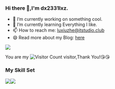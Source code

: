 ### Hi there 👋,I'm dx2331lxz.

- 🔭 I’m currently working on something cool.
- 🌱 I’m currently learning Everything I like.
- 📫 How to reach me: luxiuzhe@itstudio.club
- 😄 Read more about my Blog: [here](https://daoxuan.cc/)

![](https://github-readme-stats.vercel.app/api?username=wisdom-zhe&show_icons=true&theme=transparent)

You are my ![Visitor Count](https://profile-counter.glitch.me/wisdom-zhe/count.svg) visitor,Thank You!:kissing_heart::kissing_heart:

### My Skill Set

![](https://img.shields.io/badge/Java-ED8B00?style=for-the-badge&logo=openjdk&logoColor=white)![](https://img.shields.io/badge/Python-3776AB?style=for-the-badge&logo=python&logoColor=white)

